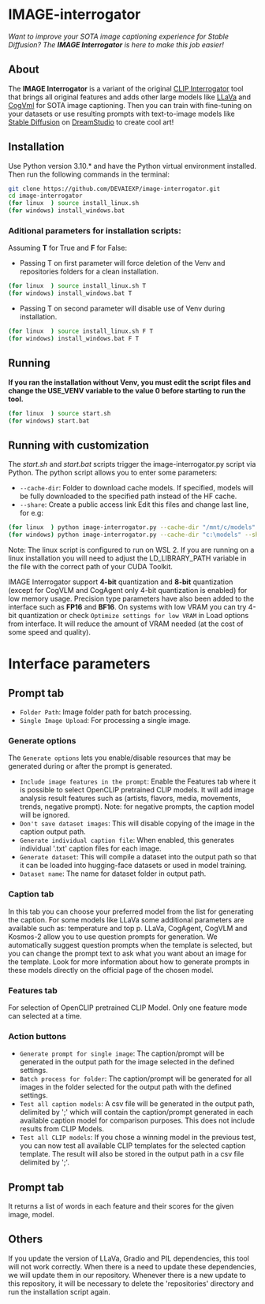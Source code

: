 # IMAGE-interrogator

*Want to improve your SOTA image captioning experience for Stable Diffusion? The **IMAGE Interrogator** is here to make this job easier!*


## About

The **IMAGE Interrogator** is a variant of the original [CLIP Interrogator](https://github.com/pharmapsychotic/clip-interrogator) tool that brings all original features and adds other large models like [LLaVa](https://llava-vl.github.io/) and [CogVml](https://github.com/THUDM/CogVLM) for SOTA image captioning. Then you can train with fine-tuning on your datasets or use resulting prompts with text-to-image models like [Stable Diffusion](https://github.com/CompVis/stable-diffusion) on [DreamStudio](https://beta.dreamstudio.ai/) to create cool art!


## Installation

Use Python version 3.10.* and have the Python virtual environment installed. 
Then run the following commands in the terminal:
```bash
git clone https://github.com/DEVAIEXP/image-interrogator.git
cd image-interrogator
(for linux  ) source install_linux.sh
(for windows) install_windows.bat
```
### Aditional parameters for installation scripts:
Assuming **T** for True and **F** for False:
* Passing T on first parameter will force deletion of the Venv and repositories folders for a clean installation.
```bash
(for linux  ) source install_linux.sh T
(for windows) install_windows.bat T
````
* Passing T on second parameter will disable use of Venv during installation.
```bash
(for linux  ) source install_linux.sh F T
(for windows) install_windows.bat F T
````
## Running
**If you ran the installation without Venv, you must edit the script files and change the USE_VENV variable to the value 0 before starting to run the tool.**
```bash
(for linux  ) source start.sh
(for windows) start.bat
```

## Running with customization


The *start.sh* and *start.bat* scripts trigger the image-interrogator.py script via Python. The python script allows you to enter some parameters:
* `--cache-dir`: Folder to download cache models. If specified, models will be fully downloaded to the specified path instead of the HF cache.
* `--share`: Create a public access link
Edit this files and change last line, for e.g:
```bash
(for linux  ) python image-interrogator.py --cache-dir "/mnt/c/models" --share
(for windows) python image-interrogator.py --cache-dir "c:\models" --share
```


Note: The linux script is configured to run on WSL 2. If you are running on a linux installation you will need to adjust the LD_LIBRARY_PATH variable in the file with the correct path of your CUDA Toolkit.

IMAGE Interrogator support **4-bit** quantization and **8-bit** quantization (except for CogVLM and CogAgent only 4-bit quantization is enabled) for low memory usage. Precision type parameters have also been added to the interface such as **FP16** and **BF16**. On systems with low VRAM you can try 4-bit quantization or check `Optimize settings for low VRAM` in Load options from interface. It will reduce the amount of VRAM needed (at the cost of some speed and quality). 

# Interface parameters
## Prompt tab
* `Folder Path`: Image folder path for batch processing.
* `Single Image Upload`: For processing a single image.
### Generate options

The `Generate options` lets you enable/disable resources that may be generated during or after the prompt is generated. 
* `Include image features in the prompt`: Enable the Features tab where it is possible to select OpenCLIP pretrained CLIP models. It will add image analysis result features such as (artists, flavors, media, movements, trends, negative prompt). Note: for negative prompts, the caption model will be ignored.
* `Don't save dataset images`: This will disable copying of the image in the caption output path.
* `Generate individual caption file`: When enabled, this generates individual '.txt' caption files for each image.
* `Generate dataset`: This will compile a dataset into the output path so that it can be loaded into hugging-face datasets or used in model training.
* `Dataset name`: The name for dataset folder in output path.

### Caption tab
In this tab you can choose your preferred model from the list for generating the caption. For some models like LLaVa some additional parameters are available such as: temperature and top p. LLaVa, CogAgent, CogVLM and Kosmos-2 allow you to use question prompts for generation. We automatically suggest question prompts when the template is selected, but you can change the prompt text to ask what you want about an image for the template. Look for more information about how to generate prompts in these models directly on the official page of the chosen model.

### Features tab
For selection of OpenCLIP pretrained CLIP Model. Only one feature mode can selected at a time.

### Action buttons
* `Generate prompt for single image`: The caption/prompt will be generated in the output path for the image selected in the defined settings.
* `Batch process for folder`: The caption/prompt will be generated for all images in the folder selected for the output path with the defined settings.
* `Test all caption models`: A csv file will be generated in the output path, delimited by ';' which will contain the caption/prompt generated in each available caption model for comparison purposes. This does not include results from CLIP Models.
* `Test all CLIP models`: If you chose a winning model in the previous test, you can now test all available CLIP templates for the selected caption template. The result will also be stored in the output path in a csv file delimited by ';'.

## Prompt tab
It returns a list of words in each feature and their scores for the given image, model.

## Others
If you update the version of LLaVa, Gradio and PIL dependencies, this tool will not work correctly. When there is a need to update these dependencies, we will update them in our repository. Whenever there is a new update to this repository, it will be necessary to delete the 'repositories' directory and run the installation script again.